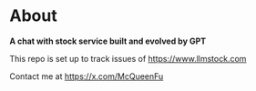   # About
  **A chat with stock service built and evolved by GPT**

  This repo is set up to track issues of https://www.llmstock.com

  Contact me at https://x.com/McQueenFu